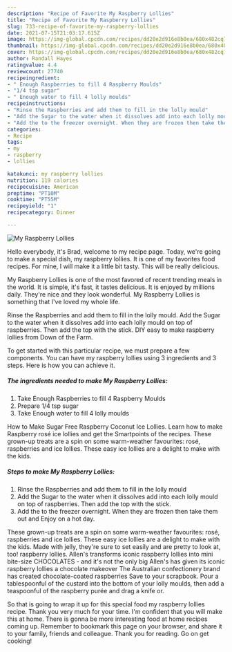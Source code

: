 ```yaml
---
description: "Recipe of Favorite My Raspberry Lollies"
title: "Recipe of Favorite My Raspberry Lollies"
slug: 733-recipe-of-favorite-my-raspberry-lollies
date: 2021-07-15T21:03:17.615Z
image: https://img-global.cpcdn.com/recipes/dd20e2d916e8b0ea/680x482cq70/my-raspberry-lollies-recipe-main-photo.jpg
thumbnail: https://img-global.cpcdn.com/recipes/dd20e2d916e8b0ea/680x482cq70/my-raspberry-lollies-recipe-main-photo.jpg
cover: https://img-global.cpcdn.com/recipes/dd20e2d916e8b0ea/680x482cq70/my-raspberry-lollies-recipe-main-photo.jpg
author: Randall Hayes
ratingvalue: 4.4
reviewcount: 27740
recipeingredient:
- " Enough Raspberries to fill 4 Raspberry Moulds"
- "1/4 tsp sugar"
- " Enough water to fill 4 lolly moulds"
recipeinstructions:
- "Rinse the Raspberries and add them to fill in the lolly mould"
- "Add the Sugar to the water when it dissolves add into each lolly mould on top of raspberries. Then add the top with the stick."
- "Add the to the freezer overnight. When they are frozen then take them out and Enjoy on a hot day."
categories:
- Recipe
tags:
- my
- raspberry
- lollies

katakunci: my raspberry lollies 
nutrition: 119 calories
recipecuisine: American
preptime: "PT10M"
cooktime: "PT55M"
recipeyield: "1"
recipecategory: Dinner

---
```



![My Raspberry Lollies](https://img-global.cpcdn.com/recipes/dd20e2d916e8b0ea/680x482cq70/my-raspberry-lollies-recipe-main-photo.jpg)

Hello everybody, it's Brad, welcome to my recipe page. Today, we're going to make a special dish, my raspberry lollies. It is one of my favorites food recipes. For mine, I will make it a little bit tasty. This will be really delicious.

My Raspberry Lollies is one of the most favored of recent trending meals in the world. It is simple, it's fast, it tastes delicious. It is enjoyed by millions daily. They're nice and they look wonderful. My Raspberry Lollies is something that I've loved my whole life.

Rinse the Raspberries and add them to fill in the lolly mould. Add the Sugar to the water when it dissolves add into each lolly mould on top of raspberries. Then add the top with the stick. DIY easy to make raspberry lollies from Down of the Farm.


To get started with this particular recipe, we must prepare a few components. You can have my raspberry lollies using 3 ingredients and 3 steps. Here is how you can achieve it.

<!--inarticleads1-->

##### The ingredients needed to make My Raspberry Lollies:

1. Take  Enough Raspberries to fill 4 Raspberry Moulds
1. Prepare 1/4 tsp sugar
1. Take  Enough water to fill 4 lolly moulds


How to Make Sugar Free Raspberry Coconut Ice Lollies. Learn how to make Raspberry rosé ice lollies and get the Smartpoints of the recipes. These grown-up treats are a spin on some warm-weather favourites: rosé, raspberries and ice lollies. These easy ice lollies are a delight to make with the kids. 

<!--inarticleads2-->

##### Steps to make My Raspberry Lollies:

1. Rinse the Raspberries and add them to fill in the lolly mould
1. Add the Sugar to the water when it dissolves add into each lolly mould on top of raspberries. Then add the top with the stick.
1. Add the to the freezer overnight. When they are frozen then take them out and Enjoy on a hot day.


These grown-up treats are a spin on some warm-weather favourites: rosé, raspberries and ice lollies. These easy ice lollies are a delight to make with the kids. Made with jelly, they&#39;re sure to set easily and are pretty to look at, too! raspberry lollies. Allen&#39;s transforms iconic raspberry lollies into mini bite-size CHOCOLATES - and it&#39;s not the only big Allen&#39;s has given its iconic raspberry lollies a chocolate makeover The Australian confectionery brand has created chocolate-coated raspberries Save to your scrapbook. Pour a tablespoonful of the custard into the bottom of your lolly moulds, then add a teaspoonful of the raspberry purée and drag a knife or. 

So that is going to wrap it up for this special food my raspberry lollies recipe. Thank you very much for your time. I'm confident that you will make this at home. There is gonna be more interesting food at home recipes coming up. Remember to bookmark this page on your browser, and share it to your family, friends and colleague. Thank you for reading. Go on get cooking!
